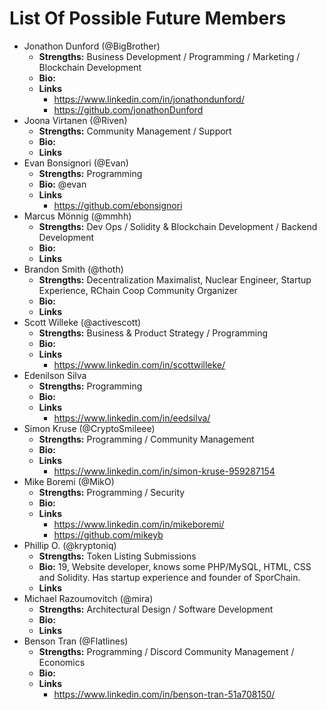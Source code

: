 # List Of Possible Future Members

- Jonathon Dunford (@BigBrother)
  - **Strengths:** Business Development / Programming / Marketing / Blockchain Development
  - **Bio:**
  - **Links**
    - https://www.linkedin.com/in/jonathondunford/
    - https://github.com/jonathonDunford
- Joona Virtanen (@Riven)
  - **Strengths:** Community Management / Support
  - **Bio:**
  - **Links**
- Evan Bonsignori (@Evan)
  - **Strengths:** Programming
  - **Bio:** @evan
  - **Links**
    - https://github.com/ebonsignori
- Marcus Mönnig (@mmhh)
  - **Strengths:** Dev Ops / Solidity & Blockchain Development / Backend Development
  - **Bio:**
  - **Links**
- Brandon Smith (@thoth)
  - **Strengths:** Decentralization Maximalist, Nuclear Engineer, Startup Experience, RChain Coop Community Organizer
  - **Bio:**
  - **Links**
- Scott Willeke (@activescott)
  - **Strengths:** Business & Product Strategy / Programming
  - **Bio:**
  - **Links**
    - https://www.linkedin.com/in/scottwilleke/
- Edenilson Silva
  - **Strengths:** Programming
  - **Bio:**
  - **Links**
    - https://www.linkedin.com/in/eedsilva/
- Simon Kruse (@CryptoSmileee)
  - **Strengths:** Programming / Community Management
  - **Bio:**
  - **Links**
    - https://www.linkedin.com/in/simon-kruse-959287154
- Mike Boremi (@MikO)
  - **Strengths:** Programming / Security
  - **Bio:**
  - **Links**
	- https://www.linkedin.com/in/mikeboremi/
	- https://github.com/mikeyb
- Phillip O. (@kryptoniq)
  - **Strengths:** Token Listing Submissions
  - **Bio:** 19, Website developer, knows some PHP/MySQL, HTML, CSS and Solidity. Has startup experience and founder of SporChain.
  - **Links**
- Michael Razoumovitch (@mira)
  - **Strengths:** Architectural Design / Software Development
  - **Bio:** 
  - **Links**
- Benson Tran (@Flatlines)
  - **Strengths:** Programming / Discord Community Management / Economics
  - **Bio:** 
  - **Links**
    - https://www.linkedin.com/in/benson-tran-51a708150/